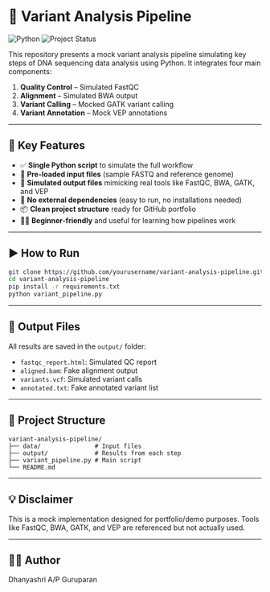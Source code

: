 # 🧬 Variant Analysis Pipeline

![Python](https://img.shields.io/badge/Built%20With-Python-blue?style=flat&logo=python)
![Project Status](https://img.shields.io/badge/Status-Demo%20Project-success?style=flat)

This repository presents a mock variant analysis pipeline simulating key steps of DNA sequencing data analysis using Python. It integrates four main components:

1. **Quality Control** – Simulated FastQC
2. **Alignment** – Simulated BWA output
3. **Variant Calling** – Mocked GATK variant calling
4. **Variant Annotation** – Mock VEP annotations

---

## 📌 Key Features

- ✅ **Single Python script** to simulate the full workflow
- 📁 **Pre-loaded input files** (sample FASTQ and reference genome)
- 🧪 **Simulated output files** mimicking real tools like FastQC, BWA, GATK, and VEP
- 🧰 **No external dependencies** (easy to run, no installations needed)
- 📦 **Clean project structure** ready for GitHub portfolio
- 👩‍💻 **Beginner-friendly** and useful for learning how pipelines work

---

## ▶️ How to Run

```bash
git clone https://github.com/yourusername/variant-analysis-pipeline.git
cd variant-analysis-pipeline
pip install -r requirements.txt
python variant_pipeline.py
```

---

## 📁 Output Files

All results are saved in the `output/` folder:

- `fastqc_report.html`: Simulated QC report
- `aligned.bam`: Fake alignment output
- `variants.vcf`: Simulated variant calls
- `annotated.txt`: Fake annotated variant list

---

## 📂 Project Structure

```
variant-analysis-pipeline/
├── data/               # Input files
├── output/             # Results from each step
├── variant_pipeline.py # Main script
└── README.md
```

---

## 💡 Disclaimer

This is a mock implementation designed for portfolio/demo purposes. Tools like FastQC, BWA, GATK, and VEP are referenced but not actually used.

---

## 👩‍💻 Author

Dhanyashri A/P Guruparan  
